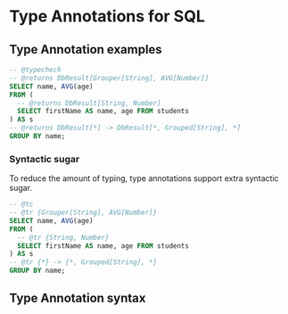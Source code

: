 # Type Annotations for SQL

<!-- TODO: give an introduction -->

## Type Annotation examples

<!-- TODO: write a preamble -->

```sql  title="Type annotation in SQL example"
-- @typecheck
-- @returns DbResult[Grouper[String], AVG[Number]]
SELECT name, AVG(age)
FROM (
  -- @returns DbResult[String, Number]
  SELECT firstName AS name, age FROM students
) AS s 
-- @returns DbResult[*] -> DbResult[*, Grouped[String], *]
GROUP BY name;
```

### Syntactic sugar

To reduce the amount of typing, type annotations support extra syntactic sugar.

```sql  title="Sugary type annotation in SQL example"
-- @tc
-- @tr {Grouper[String], AVG[Number]}
SELECT name, AVG(age)
FROM (
  -- @tr {String, Number}
  SELECT firstName AS name, age FROM students
) AS s 
-- @tr {*} -> {*, Grouped[String], *}
GROUP BY name;
```

## Type Annotation syntax

<!-- TODO: write a preamble -->

```plaintext  title="Type annotation syntax"
```

